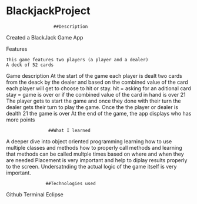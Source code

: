 # BlackjackProject

					  ##Description

Created a BlackJack Game App 

Features
	
	This game features two players (a player and a dealer)
	A deck of 52 cards 
Game description
At the start of the game each player is dealt two cards from the deack by the dealer and based on the combined value of the card
each player will get to choose to hit or stay. 
	hit = asking for an aditional card 
	stay = game is over or if the combined value of the card in hand is over 21
The player gets to start the game and once they done with their turn the dealer gets their turn to play the game.
Once the  the player or dealer is dealth 21 the game is over 
At the end of the game, the app displays who has more points 

					##What I learned 

A deeper dive into object oriented programming
learning how to use multiple classes and methods 
how to properly call methods and learning that methods can be called multple times based on where and when they are needed
Placement is very important and help to diplay results properly to the screen.
Undersatnding the actual logic of the game itself is very important. 


				   ##Technologies used 

Github
Terminal
Eclipse